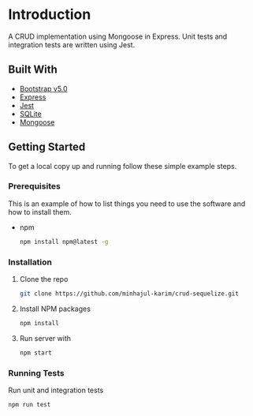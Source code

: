 # Introduction

A CRUD implementation using Mongoose in Express. Unit tests and integration tests are written using Jest.

## Built With

- [Bootstrap v5.0](https://getbootstrap.com/docs/5.0/getting-started/introduction/)
- [Express](https://expressjs.com/)
- [Jest](https://jestjs.io/)
- [SQLite](https://www.sqlite.org/index.html)
- [Mongoose](https://mongoosejs.com/)

## Getting Started

To get a local copy up and running follow these simple example steps.

### Prerequisites

This is an example of how to list things you need to use the software and how to install them.

- npm
  ```sh
  npm install npm@latest -g
  ```

### Installation

1. Clone the repo
   ```sh
   git clone https://github.com/minhajul-karim/crud-sequelize.git
   ```
2. Install NPM packages
   ```sh
   npm install
   ```
3. Run server with
   ```sh
   npm start
   ```

### Running Tests

Run unit and integration tests

```sh
npm run test
```